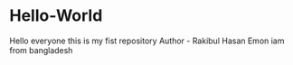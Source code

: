 # Hello-World
Hello everyone this is my fist repository
Author - Rakibul Hasan Emon
iam from bangladesh
